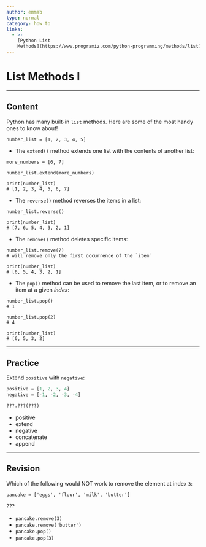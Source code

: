 ```yaml
---
author: emmab
type: normal
category: how to
links:
  - >-
    [Python List
    Methods](https://www.programiz.com/python-programming/methods/list){website}
---
```


# List Methods I


---

## Content

Python has many built-in `list` methods. Here are some of the most handy ones to know about!

```plain-text
number_list = [1, 2, 3, 4, 5]
```

- The `extend()` method extends one list with the contents of another list:

```plain-text
more_numbers = [6, 7]

number_list.extend(more_numbers)

print(number_list)
# [1, 2, 3, 4, 5, 6, 7]
```

- The `reverse()` method reverses the items in a list:

```plain-text
number_list.reverse()

print(number_list)
# [7, 6, 5, 4, 3, 2, 1]
```

- The `remove()` method deletes specific items:

```plain-text
number_list.remove(7)
# will remove only the first occurrence of the `item`

print(number_list)
# [6, 5, 4, 3, 2, 1]
```

- The `pop()` method can be used to remove the last item, or to remove an item at a given *index*:

```plain-text
number_list.pop()
# 1

number_list.pop(2)
# 4

print(number_list)
# [6, 5, 3, 2]
```


---

## Practice

Extend `positive` with `negative`:

```python
positive = [1, 2, 3, 4]
negative = [-1, -2, -3, -4]

???.???(???)
```

- positive
- extend
- negative
- concatenate
- append


---

## Revision

Which of the following would NOT work to remove the element at index `3`:

```plain-text
pancake = ['eggs', 'flour', 'milk', 'butter']
```

???

- `pancake.remove(3)`
- `pancake.remove('butter')`
- `pancake.pop()`
- `pancake.pop(3)`
